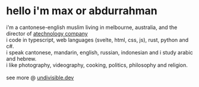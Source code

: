 # hello i'm max or abdurrahman
i'm a cantonese-english muslim living in melbourne, australia, and the director of [atechnology company](https://atechnology.company/) <br>
i code in typescript, web languages (svelte, html, css, js), rust, python and c#. <br>
i speak cantonese, mandarin, english, russian, indonesian and i study arabic and hebrew. <br>
i like photography, videography, cooking, politics, philosophy and religion. <br>
<br>
see more @ [undivisible.dev](https://undivisible.dev/)
